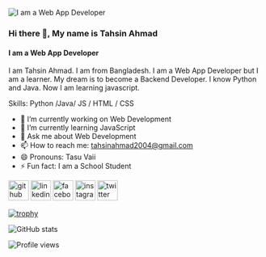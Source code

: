 ![I am a Web App Developer](https://scontent.fjsr11-1.fna.fbcdn.net/v/t39.30808-6/292081318_182398574243036_4091779792551477314_n.png?_nc_cat=108&ccb=1-7&_nc_sid=e3f864&_nc_eui2=AeF2s0YNjuzR5SQ_2IXW3-xA7Iy8i2hwrw7sjLyLaHCvDl9s2HwlS4_oMFb8BC4kkcschHCC-BgqYi1vKiAD4Mli&_nc_ohc=ZYnmamd5CKwAX-b-bcM&_nc_ht=scontent.fjsr11-1.fna&oh=00_AT9GFYKeXdMEZaz-LVOjR7qVCUUAQY1fP_KRuOzNNAPGVA&oe=62DC26DA)

### Hi there 👋, My name is Tahsin Ahmad
#### I am a Web App Developer


I am Tahsin Ahmad. I am from Bangladesh. I am a Web App Developer but I am a learner. My dream is to become a Backend Developer. I know Python and Java. Now I am learning javascript. 

Skills: Python /Java/ JS / HTML / CSS

- 🔭 I’m currently working on Web Development 
- 🌱 I’m currently learning JavaScript 
- 💬 Ask me about Web Development  
- 📫 How to reach me: tahsinahmad2004@gmail.com 
- 😄 Pronouns: Tasu Vaii 
- ⚡ Fun fact: I am a School Student 


[<img src='https://icons8.com/icon/12599/github' alt='github' height='40'>](https://github.com/dev-tahsin7)  [<img src='https://cdn.jsdelivr.net/npm/simple-icons@3.0.1/icons/linkedin.svg' alt='linkedin' height='40'>](https://www.linkedin.com/in/tahsin-ahmad-2004/)  [<img src='https://cdn.jsdelivr.net/npm/simple-icons@3.0.1/icons/facebook.svg' alt='facebook' height='40'>](https://www.facebook.com/CEO.tahsin.programmer)  [<img src='https://cdn.jsdelivr.net/npm/simple-icons@3.0.1/icons/instagram.svg' alt='instagram' height='40'>](https://www.instagram.com/tahsin_the_warrior/)  [<img src='https://cdn.jsdelivr.net/npm/simple-icons@3.0.1/icons/twitter.svg' alt='twitter' height='40'>](https://twitter.com/tahsinahm)  

[![trophy](https://github-profile-trophy.vercel.app/?username=dev-tahsin7)](https://github.com/ryo-ma/github-profile-trophy)

![GitHub stats](https://github-readme-stats.vercel.app/api?username=dev-tahsin7&show_icons=true)  

![Profile views](https://gpvc.arturio.dev/dev-tahsin7)  
